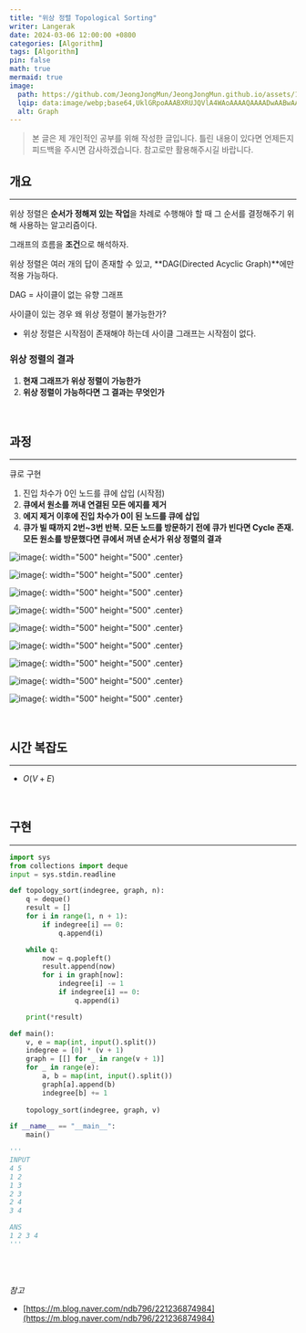 ```yaml
---
title: "위상 정렬 Topological Sorting"
writer: Langerak
date: 2024-03-06 12:00:00 +0800
categories: [Algorithm]
tags: [Algorithm]
pin: false
math: true
mermaid: true
image:
  path: https://github.com/JeongJongMun/JeongJongMun.github.io/assets/101979073/a8a86378-df92-430a-b0a3-af09e8ac3fe6
  lqip: data:image/webp;base64,UklGRpoAAABXRUJQVlA4WAoAAAAQAAAADwAABwAAQUxQSDIAAAARL0AmbZurmr57yyIiqE8oiG0bejIYEQTgqiDA9vqnsUSI6H+oAERp2HZ65qP/VIAWAFZQOCBCAAAA8AEAnQEqEAAIAAVAfCWkAALp8sF8rgRgAP7o9FDvMCkMde9PK7euH5M1m6VWoDXf2FkP3BqV0ZYbO6NA/VFIAAAA
  alt: Graph
---
```

> 본 글은 제 개인적인 공부를 위해 작성한 글입니다. 틀린 내용이 있다면 언제든지 피드백을 주시면 감사하겠습니다. 참고로만 활용해주시길 바랍니다.

## 개요

---

위상 정렬은 **순서가 정해져 있는 작업**을 차례로 수행해야 할 때 그 순서를 결정해주기 위해 사용하는 알고리즘이다.

그래프의 흐름을 **조건**으로 해석하자.

위상 정렬은 여러 개의 답이 존재할 수 있고, **DAG(Directed Acyclic Graph)**에만 적용 가능하다.

DAG = 사이클이 없는 유향 그래프

사이클이 있는 경우 왜 위상 정렬이 불가능한가?

- 위상 정렬은 시작점이 존재해야 하는데 사이클 그래프는 시작점이 없다.

### 위상 정렬의 결과

1. **현재 그래프가 위상 정렬이 가능한가**
2. **위상 정렬이 가능하다면 그 결과는 무엇인가**

<br/>

## 과정

---

큐로 구현

1. 진입 차수가 0인 노드를 큐에 삽입 (시작점)
2. **큐에서 원소를 꺼내 연결된 모든 에지를 제거**
3. **에지 제거 이후에 진입 차수가 0이 된 노드를 큐에 삽입**
4. **큐가 빌 때까지 2번~3번 반복. 모든 노드를 방문하기 전에 큐가 빈다면 Cycle 존재. 
모든 원소를 방문했다면 큐에서 꺼낸 순서가 위상 정렬의 결과**

![image](https://github.com/JeongJongMun/JeongJongMun.github.io/assets/101979073/2b163b0f-5662-48a2-9baa-657bc8a6e9b0){: width="500" height="500" .center}

![image](https://github.com/JeongJongMun/JeongJongMun.github.io/assets/101979073/a7313625-d104-4fae-b33d-67b9eea1b962){: width="500" height="500" .center}

![image](https://github.com/JeongJongMun/JeongJongMun.github.io/assets/101979073/af5244eb-2c29-4bc8-b018-2e6a24be00ae){: width="500" height="500" .center}

![image](https://github.com/JeongJongMun/JeongJongMun.github.io/assets/101979073/5968e202-cd89-4ff9-8719-7aedcb3e95f9){: width="500" height="500" .center}

![image](https://github.com/JeongJongMun/JeongJongMun.github.io/assets/101979073/29ffe9ea-b0c4-4535-a1e8-211dfcaddabe){: width="500" height="500" .center}

![image](https://github.com/JeongJongMun/JeongJongMun.github.io/assets/101979073/30eacbb9-e02a-4066-860b-e18107ed8fbd){: width="500" height="500" .center}

![image](https://github.com/JeongJongMun/JeongJongMun.github.io/assets/101979073/8c95a41e-cf65-4fdd-b165-60f6ff215032){: width="500" height="500" .center}

![image](https://github.com/JeongJongMun/JeongJongMun.github.io/assets/101979073/8d3a976d-a36b-4feb-a590-119d2d2f0ee7){: width="500" height="500" .center}

![image](https://github.com/JeongJongMun/JeongJongMun.github.io/assets/101979073/ae4ef7ea-d867-4023-a88d-c4a3ccacb8ab){: width="500" height="500" .center}

<br/>

## 시간 복잡도

---

- $O(V+E)$

<br/>

## 구현

---

```python
import sys
from collections import deque
input = sys.stdin.readline

def topology_sort(indegree, graph, n):
    q = deque()
    result = []
    for i in range(1, n + 1):
        if indegree[i] == 0:
            q.append(i)

    while q:
        now = q.popleft()
        result.append(now)
        for i in graph[now]:
            indegree[i] -= 1
            if indegree[i] == 0:
                q.append(i)

    print(*result)

def main():
    v, e = map(int, input().split())
    indegree = [0] * (v + 1)
    graph = [[] for _ in range(v + 1)]
    for _ in range(e):
        a, b = map(int, input().split())
        graph[a].append(b)
        indegree[b] += 1
    
    topology_sort(indegree, graph, v)

if __name__ == "__main__":
    main()

'''
INPUT
4 5
1 2
1 3
2 3
2 4
3 4

ANS
1 2 3 4
'''
```

<br/><br/>

*참고*

- [https://m.blog.naver.com/ndb796/221236874984](https://m.blog.naver.com/ndb796/221236874984)
